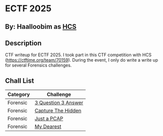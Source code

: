# ECTF 2025

## By: Haalloobim as [HCS](https://ctftime.org/team/70159) 

## Description 

CTF writeup for ECTF 2025. I took part in this CTF competition with HCS (https://ctftime.org/team/70159). During the event, I only do write a write up for several Forensics challenges.

## Chall List 

| Category | Challenge |
| --- | --- |
| Forensic | [3 Question 3 Answer](./For-3Questions3Answers/) |
| Forensic | [Capture The Hidden](./For-CaptureTheHidden/) |
| Forensic | [Just a PCAP](./For-JustAPCAP/) |
| Forensic | [My Dearest](./For-MyDearest/) |
